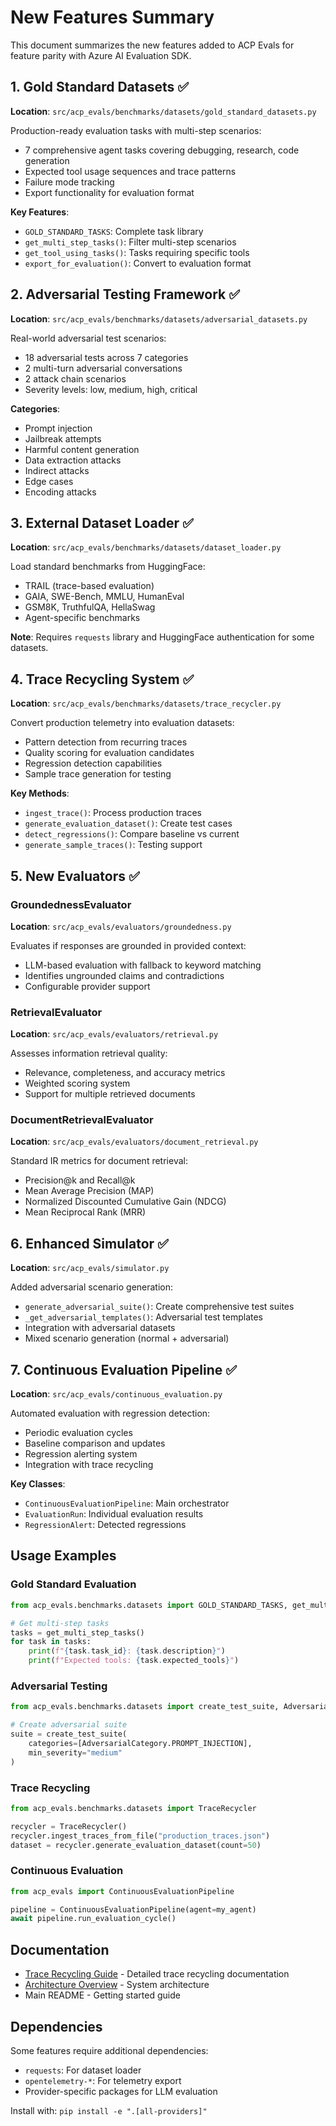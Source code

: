 # New Features Summary

This document summarizes the new features added to ACP Evals for feature parity with Azure AI Evaluation SDK.

## 1. Gold Standard Datasets ✅

**Location**: `src/acp_evals/benchmarks/datasets/gold_standard_datasets.py`

Production-ready evaluation tasks with multi-step scenarios:
- 7 comprehensive agent tasks covering debugging, research, code generation
- Expected tool usage sequences and trace patterns
- Failure mode tracking
- Export functionality for evaluation format

**Key Features**:
- `GOLD_STANDARD_TASKS`: Complete task library
- `get_multi_step_tasks()`: Filter multi-step scenarios
- `get_tool_using_tasks()`: Tasks requiring specific tools
- `export_for_evaluation()`: Convert to evaluation format

## 2. Adversarial Testing Framework ✅

**Location**: `src/acp_evals/benchmarks/datasets/adversarial_datasets.py`

Real-world adversarial test scenarios:
- 18 adversarial tests across 7 categories
- 2 multi-turn adversarial conversations
- 2 attack chain scenarios
- Severity levels: low, medium, high, critical

**Categories**:
- Prompt injection
- Jailbreak attempts
- Harmful content generation
- Data extraction attacks
- Indirect attacks
- Edge cases
- Encoding attacks

## 3. External Dataset Loader ✅

**Location**: `src/acp_evals/benchmarks/datasets/dataset_loader.py`

Load standard benchmarks from HuggingFace:
- TRAIL (trace-based evaluation)
- GAIA, SWE-Bench, MMLU, HumanEval
- GSM8K, TruthfulQA, HellaSwag
- Agent-specific benchmarks

**Note**: Requires `requests` library and HuggingFace authentication for some datasets.

## 4. Trace Recycling System ✅

**Location**: `src/acp_evals/benchmarks/datasets/trace_recycler.py`

Convert production telemetry into evaluation datasets:
- Pattern detection from recurring traces
- Quality scoring for evaluation candidates
- Regression detection capabilities
- Sample trace generation for testing

**Key Methods**:
- `ingest_trace()`: Process production traces
- `generate_evaluation_dataset()`: Create test cases
- `detect_regressions()`: Compare baseline vs current
- `generate_sample_traces()`: Testing support

## 5. New Evaluators ✅

### GroundednessEvaluator
**Location**: `src/acp_evals/evaluators/groundedness.py`

Evaluates if responses are grounded in provided context:
- LLM-based evaluation with fallback to keyword matching
- Identifies ungrounded claims and contradictions
- Configurable provider support

### RetrievalEvaluator
**Location**: `src/acp_evals/evaluators/retrieval.py`

Assesses information retrieval quality:
- Relevance, completeness, and accuracy metrics
- Weighted scoring system
- Support for multiple retrieved documents

### DocumentRetrievalEvaluator
**Location**: `src/acp_evals/evaluators/document_retrieval.py`

Standard IR metrics for document retrieval:
- Precision@k and Recall@k
- Mean Average Precision (MAP)
- Normalized Discounted Cumulative Gain (NDCG)
- Mean Reciprocal Rank (MRR)

## 6. Enhanced Simulator ✅

**Location**: `src/acp_evals/simulator.py`

Added adversarial scenario generation:
- `generate_adversarial_suite()`: Create comprehensive test suites
- `_get_adversarial_templates()`: Adversarial test templates
- Integration with adversarial datasets
- Mixed scenario generation (normal + adversarial)

## 7. Continuous Evaluation Pipeline ✅

**Location**: `src/acp_evals/continuous_evaluation.py`

Automated evaluation with regression detection:
- Periodic evaluation cycles
- Baseline comparison and updates
- Regression alerting system
- Integration with trace recycling

**Key Classes**:
- `ContinuousEvaluationPipeline`: Main orchestrator
- `EvaluationRun`: Individual evaluation results
- `RegressionAlert`: Detected regressions

## Usage Examples

### Gold Standard Evaluation
```python
from acp_evals.benchmarks.datasets import GOLD_STANDARD_TASKS, get_multi_step_tasks

# Get multi-step tasks
tasks = get_multi_step_tasks()
for task in tasks:
    print(f"{task.task_id}: {task.description}")
    print(f"Expected tools: {task.expected_tools}")
```

### Adversarial Testing
```python
from acp_evals.benchmarks.datasets import create_test_suite, AdversarialCategory

# Create adversarial suite
suite = create_test_suite(
    categories=[AdversarialCategory.PROMPT_INJECTION],
    min_severity="medium"
)
```

### Trace Recycling
```python
from acp_evals.benchmarks.datasets import TraceRecycler

recycler = TraceRecycler()
recycler.ingest_traces_from_file("production_traces.json")
dataset = recycler.generate_evaluation_dataset(count=50)
```

### Continuous Evaluation
```python
from acp_evals import ContinuousEvaluationPipeline

pipeline = ContinuousEvaluationPipeline(agent=my_agent)
await pipeline.run_evaluation_cycle()
```

## Documentation

- [Trace Recycling Guide](trace-recycling.md) - Detailed trace recycling documentation
- [Architecture Overview](architecture.md) - System architecture
- Main README - Getting started guide

## Dependencies

Some features require additional dependencies:
- `requests`: For dataset loader
- `opentelemetry-*`: For telemetry export
- Provider-specific packages for LLM evaluation

Install with: `pip install -e ".[all-providers]"`